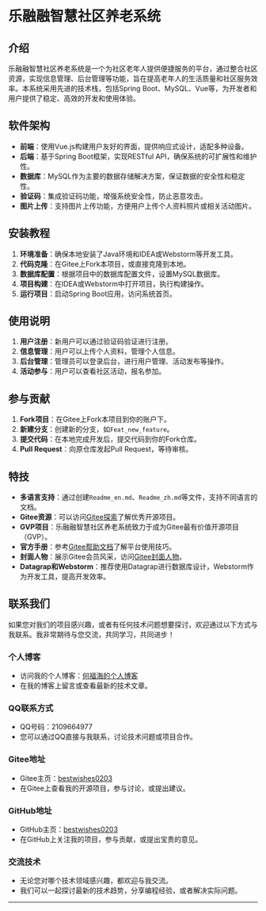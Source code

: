 # 乐融融智慧社区养老系统

## 介绍
乐融融智慧社区养老系统是一个为社区老年人提供便捷服务的平台，通过整合社区资源，实现信息管理、后台管理等功能，旨在提高老年人的生活质量和社区服务效率。本系统采用先进的技术栈，包括Spring Boot、MySQL、Vue等，为开发者和用户提供了稳定、高效的开发和使用体验。

## 软件架构
- **前端**：使用Vue.js构建用户友好的界面，提供响应式设计，适配多种设备。
- **后端**：基于Spring Boot框架，实现RESTful API，确保系统的可扩展性和维护性。
- **数据库**：MySQL作为主要的数据存储解决方案，保证数据的安全性和稳定性。
- **验证码**：集成验证码功能，增强系统安全性，防止恶意攻击。
- **图片上传**：支持图片上传功能，方便用户上传个人资料照片或相关活动图片。

## 安装教程

1. **环境准备**：确保本地安装了Java环境和IDEA或Webstorm等开发工具。
2. **代码克隆**：在Gitee上Fork本项目，或直接克隆到本地。
3. **数据库配置**：根据项目中的数据库配置文件，设置MySQL数据库。
4. **项目构建**：在IDEA或Webstorm中打开项目，执行构建操作。
5. **运行项目**：启动Spring Boot应用，访问系统首页。

## 使用说明

1. **用户注册**：新用户可以通过验证码验证进行注册。
2. **信息管理**：用户可以上传个人资料，管理个人信息。
3. **后台管理**：管理员可以登录后台，进行用户管理、活动发布等操作。
4. **活动参与**：用户可以查看社区活动，报名参加。

## 参与贡献

1. **Fork项目**：在Gitee上Fork本项目到你的账户下。
2. **新建分支**：创建新的分支，如`Feat_new_feature`。
3. **提交代码**：在本地完成开发后，提交代码到你的Fork仓库。
4. **Pull Request**：向原仓库发起Pull Request，等待审核。

## 特技

- **多语言支持**：通过创建`Readme_en.md`、`Readme_zh.md`等文件，支持不同语言的文档。
- **Gitee资源**：可以访问[Gitee探索](https://gitee.com/explore)了解优秀开源项目。
- **GVP项目**：乐融融智慧社区养老系统致力于成为Gitee最有价值开源项目（GVP）。
- **官方手册**：参考[Gitee帮助文档](https://gitee.com/help)了解平台使用技巧。
- **封面人物**：展示Gitee会员风采，访问[Gitee封面人物](https://gitee.com/gitee-stars/)。
- **Datagrap和Webstorm**：推荐使用Datagrap进行数据库设计，Webstorm作为开发工具，提高开发效率。

## 联系我们

如果您对我们的项目感兴趣，或者有任何技术问题想要探讨，欢迎通过以下方式与我联系。我非常期待与您交流，共同学习，共同进步！

### 个人博客
- 访问我的个人博客：[何福海的个人博客](https://bestwishes0203.gitee.io/blog/)
- 在我的博客上留言或查看最新的技术文章。

### QQ联系方式
- QQ号码：2109664977
- 您可以通过QQ直接与我联系，讨论技术问题或项目合作。

### Gitee地址
- Gitee主页：[bestwishes0203](https://gitee.com/bestwishes0203)
- 在Gitee上查看我的开源项目，参与讨论，或提出建议。

### GitHub地址
- GitHub主页：[bestwishes0203](https://github.com/bestwishes0203)
- 在GitHub上关注我的项目，参与贡献，或提出宝贵的意见。

### 交流技术
- 无论您对哪个技术领域感兴趣，都欢迎与我交流。
- 我们可以一起探讨最新的技术趋势，分享编程经验，或者解决实际问题。

---
